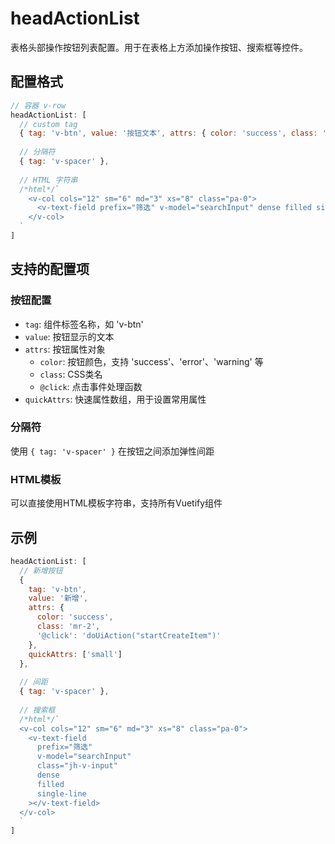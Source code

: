 # headActionList

表格头部操作按钮列表配置。用于在表格上方添加操作按钮、搜索框等控件。

## 配置格式

```javascript
// 容器 v-row
headActionList: [
  // custom tag
  { tag: 'v-btn', value: '按钮文本', attrs: { color: 'success', class: 'mr-2', '@click': 'doUiAction("actionName")' }, quickAttrs: ['small'] },
  
  // 分隔符
  { tag: 'v-spacer' },
  
  // HTML 字符串
  /*html*/`
    <v-col cols="12" sm="6" md="3" xs="8" class="pa-0">
      <v-text-field prefix="筛选" v-model="searchInput" dense filled single-line></v-text-field>
    </v-col>
  `
]
```

## 支持的配置项

### 按钮配置
- `tag`: 组件标签名称，如 'v-btn'
- `value`: 按钮显示的文本
- `attrs`: 按钮属性对象
  - `color`: 按钮颜色，支持 'success'、'error'、'warning' 等
  - `class`: CSS类名
  - `@click`: 点击事件处理函数
- `quickAttrs`: 快速属性数组，用于设置常用属性

### 分隔符
使用 `{ tag: 'v-spacer' }` 在按钮之间添加弹性间距

### HTML模板
可以直接使用HTML模板字符串，支持所有Vuetify组件

## 示例

```javascript
headActionList: [
  // 新增按钮
  { 
    tag: 'v-btn', 
    value: '新增', 
    attrs: { 
      color: 'success', 
      class: 'mr-2',
      '@click': 'doUiAction("startCreateItem")'
    },
    quickAttrs: ['small']
  },
  
  // 间距
  { tag: 'v-spacer' },
  
  // 搜索框
  /*html*/`
  <v-col cols="12" sm="6" md="3" xs="8" class="pa-0">
    <v-text-field 
      prefix="筛选" 
      v-model="searchInput" 
      class="jh-v-input" 
      dense 
      filled 
      single-line
    ></v-text-field>
  </v-col>
  `
]
``` 
